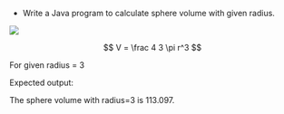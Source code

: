 * Write a Java program to calculate sphere volume with given radius. 

![](images/sphereVolume.png)

$$ V = \frac 4 3 \pi r^3 $$

For given radius = 3

Expected output:

The sphere volume with radius=3 is 113.097.

